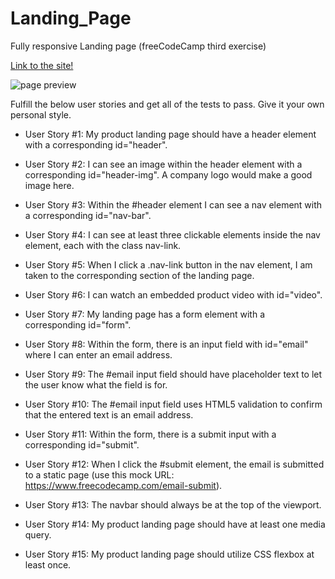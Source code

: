 # Landing_Page

Fully responsive Landing page (freeCodeCamp third exercise)

[Link to the site!](https://gonzalo-fuente.github.io/Landing_Page/)

![page preview](https://github.com/gonzalo-fuente/Landing_Page/blob/main/Landing%20Page.gif)

Fulfill the below user stories and get all of the tests to pass. Give it your own personal style.

- User Story #1: My product landing page should have a header element with a corresponding id="header".

- User Story #2: I can see an image within the header element with a corresponding id="header-img". A company logo would make a good image here.

- User Story #3: Within the #header element I can see a nav element with a corresponding id="nav-bar".

- User Story #4: I can see at least three clickable elements inside the nav element, each with the class nav-link.

- User Story #5: When I click a .nav-link button in the nav element, I am taken to the corresponding section of the landing page.

- User Story #6: I can watch an embedded product video with id="video".

- User Story #7: My landing page has a form element with a corresponding id="form".

- User Story #8: Within the form, there is an input field with id="email" where I can enter an email address.

- User Story #9: The #email input field should have placeholder text to let the user know what the field is for.

- User Story #10: The #email input field uses HTML5 validation to confirm that the entered text is an email address.

- User Story #11: Within the form, there is a submit input with a corresponding id="submit".

- User Story #12: When I click the #submit element, the email is submitted to a static page (use this mock URL: https://www.freecodecamp.com/email-submit).

- User Story #13: The navbar should always be at the top of the viewport.

- User Story #14: My product landing page should have at least one media query.

- User Story #15: My product landing page should utilize CSS flexbox at least once.
